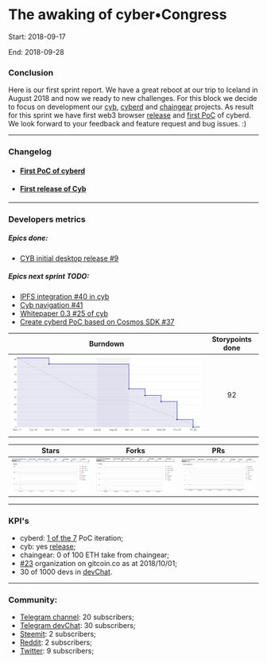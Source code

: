 # The awaking of cyber•Congress
Start: 2018-09-17

End: 2018-09-28

### Сonclusion

Here is our first sprint report. We have a great reboot at our trip to Iceland in August 2018 and now we ready to new challenges. For this block we decide to focus on development our [cyb](https://github.com/cybercongress/cyb), [cyberd](https://github.com/cybercongress/cyberd) and [chaingear](https://github.com/cybercongress/chaingear) projects. As result for this sprint we have first web3 browser [release](https://github.com/cybercongress/cyb/releases/tag/0.0.1) and [first PoC](https://github.com/cybercongress/cyberd/blob/master/CHANGELOG.md#001-2018-09-25) of cyberd. We look forward to your feedback and feature request and bug issues. :)

---
### Changelog
 - #### [First PoC of cyberd](https://github.com/cybercongress/cyberd/blob/master/CHANGELOG.md#001-2018-09-25)
 - #### [First release of Cyb](https://github.com/cybercongress/cyb/releases/tag/0.0.1)

 ---
### Developers metrics
##### Epics done:
- [CYB initial desktop release #9](https://github.com/cybercongress/cyb/issues/9)

##### Epics next sprint TODO:

- [IPFS integration #40 in cyb](https://github.com/cybercongress/cyb/issues/40)
- [Cyb navigation #41](https://github.com/cybercongress/cyb/issues/41)
- [Whitepaper 0.3 #25 of cyb](https://github.com/cybercongress/cyberd/issues/25)
- [Create cyberd PoC based on Cosmos SDK #37](https://github.com/cybercongress/cyberd/issues/37)

Burndown | Storypoints done
:---: | :---:
![burndown-report](BD-report-sprint-19.png) | 92

Stars | Forks | PRs
:---: | :---: |:---:
![stars](chart-stars-19.png) | ![forks](chart-forks-19.png) | ![PRs](chart-PR-19.png)

---

### KPI's
- cyberd: [1 of the 7](https://github.com/cybercongress/cyberd/blob/master/CHANGELOG.md#001-2018-09-25) PoC iteration;
- cyb: yes [release](https://github.com/cybercongress/cyb/releases/tag/0.0.1);
- chaingear: 0 of 100 ETH take from chaingear;
- [#23](https://gitcoin.co/profile/cybercongress) organization on gitcoin.co as at 2018/10/01;
- 30 of 1000 devs in [devChat](https://t.me/fuckgoogle).

---

### Community:

- [Telegram channel](https://t.me/cybercongress): 20 subscribers;
- [Telegram devChat](https://t.me/fuckgoogle): 30 subscribers;
- [Steemit](https://steemit.com/@cybercongress): 2 subscribers;
- [Reddit](https://www.reddit.com/r/cybercongress): 2 subscribers;
- [Twitter](https://twitter.com/cyber_devs): 9 subscribers;
